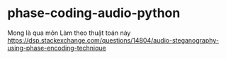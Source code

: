 # phase-coding-audio-python
 Mong là qua môn
 Làm theo thuật toán này https://dsp.stackexchange.com/questions/14804/audio-steganography-using-phase-encoding-technique
